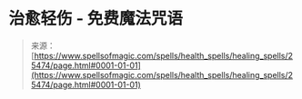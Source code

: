 <!--yml

category: 未分类

date: 2024-06-12 19:12:25

-->

# 治愈轻伤 - 免费魔法咒语

> 来源：[https://www.spellsofmagic.com/spells/health_spells/healing_spells/25474/page.html#0001-01-01](https://www.spellsofmagic.com/spells/health_spells/healing_spells/25474/page.html#0001-01-01)
